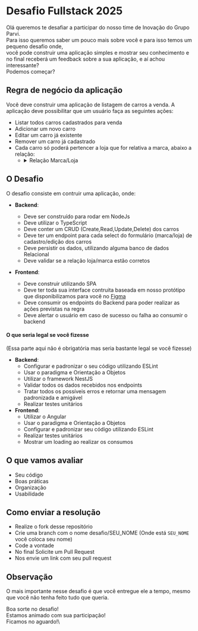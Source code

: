 # Desafio Fullstack 2025


Olá queremos te desafiar a participar do nosso time de Inovação do Grupo Parvi.\
Para isso queremos saber um pouco mais sobre você e para isso temos um pequeno desafio onde,\
você pode construir uma aplicação simples e mostrar seu conhecimento e no final receberá um feedback
sobre a sua aplicação, e aí achou interessante?\
Podemos começar?

## Regra de negócio da aplicação
Você deve construir uma aplicação de listagem de carros a venda.
A aplicação deve possibilitar que um usuário faça as seguintes ações:
  - Listar todos carros cadastrados para venda
  - Adicionar um novo carro
  - Editar um carro já existente
  - Remover um carro já cadastrado
  - Cada carro só poderá pertencer a loja que for relativa a marca, abaixo a relação:
    - <details>
      <summary>Relação Marca/Loja</summary>
    
      | Marca | Lojas |
      | -------- | -------- |
      | BYD | BYD Recife, BYD Salvador |
      | Hyundai | Pateo Afogados, Pateo São Luis |
      | Toyota | Toyolex Ibiribeira, Toyolex Natal |
      | Volkswagen | Bremen Recife, Bremen João Pessoa |
    </details>


## O Desafio
O desafio consiste em contruir uma aplicação, onde:
- **Backend**:
  - Deve ser construído para rodar em NodeJs
  - Deve utilizar o TypeScript
  - Deve conter um CRUD (Create,Read,Update,Delete) dos carros
  - Deve ter um endpoint para cada select do formulário (marca/loja) de cadastro/edição dos carros
  - Deve persistir os dados, utilizando alguma banco de dados Relacional
  - Deve validar se a relação loja/marca estão corretos
    
- **Frontend**:
  - Deve construir utilizando SPA
  - Deve ter toda sua interface contruita baseada em nosso protótipo que disponibilizamos para você no [Figma](https://www.figma.com/proto/1B8n8RWXjAUfZKOVBY6gFd/Desafio?t=M7jMf7flv60rJfjk-1&node-id=7-1918&starting-point-node-id=7%3A1918)
  - Deve consumir os endpoints do Backend para poder realizar as ações previstas na regra
  - Deve alertar o usuário em caso de sucesso ou falha ao consumir o backend

#### O que seria legal se você fizesse
(Essa parte aqui não é obrigatória mas seria bastante legal se você fizesse)
- **Backend**:
  - Configurar e padronizar o seu código utilizando ESLint
  - Usar o paradigma e Orientação a Objetos
  - Utilizar o framework NestJS
  - Validar todos os dados recebidos nos endpoints
  - Tratar todos os possíveis erros e retornar uma mensagem padronizada e amigável
  - Realizar testes unitários
- **Frontend**:
  - Utilizar o Angular
  - Usar o paradigma e Orientação a Objetos
  - Configurar e padronizar seu código utilizando ESLint
  - Realizar testes unitários
  - Mostrar um loading ao realizar os consumos

## O que vamos avaliar
 - Seu código
 - Boas práticas
 - Organização
 - Usabilidade

## Como enviar a resolução
- Realize o fork desse repositório
- Crie uma branch com o nome desafio/SEU_NOME (Onde está `SEU_NOME` você coloca seu nome)
- Code a vontade
- No final Solicite um Pull Request
- Nos envie um link com seu pull request

## Observação
O mais importante nesse desafio é que você entregue ele a tempo, mesmo que você não tenha feito tudo que queria.

Boa sorte no desafio!\
Estamos animado com sua participação!\
Ficamos no aguardo!\
